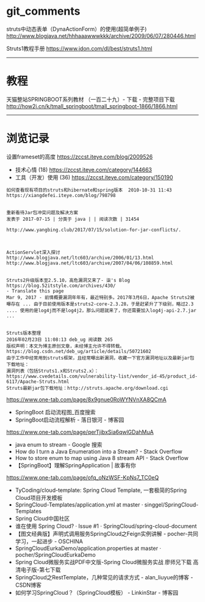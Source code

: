 # git_comments

struts中动态表单（DynaActionForm）的使用(超简单例子) http://www.blogjava.net/hhhaaawwwkkk/archive/2009/06/07/280446.html

Struts1教程手册 https://www.jdon.com/dl/best/struts1.html


---
# 教程
天猫整站SPRINGBOOT系列教材 （一百二十九）- 下载 - 完整项目下载   http://how2j.cn/k/tmall_springboot/tmall_springboot-1866/1866.html






---
# 浏览记录 

设置frameset的高度
https://zccst.iteye.com/blog/2009526

- 技术心情 (18) https://zccst.iteye.com/category/144663
- 工具（开发）使用 (36) https://zccst.iteye.com/category/150190

```
如何查看现有项目的struts和hibernate和spring版本  2010-10-31 11:43
https://xiangdefei.iteye.com/blog/798798


重新看待Jar包冲突问题及解决方案
发表于 2017-07-15 | 分类于 java | | 阅读次数 | 31454

http://www.yangbing.club/2017/07/15/solution-for-jar-conflicts/.



ActionServlet深入探讨
http://www.blogjava.net/ltc603/archive/2006/01/13.html
http://www.blogjava.net/ltc603/archive/2007/04/06/108859.html


Struts2升级版本至2.5.10，高危漏洞又来了- 柒's Blog
https://blog.52itstyle.com/archives/430/
- Translate this page
Mar 9, 2017 - 前情概要漏洞年年有，最近特别多。2017年3月6日，Apache Struts2被曝存在 ... 由于目前使用版本是struts2-core-2.3.28，于是赶紧升了下级别，略过2.3 .... 使用的是log4j而不是log4j2，那么问题就来了，你还需要加入log4j-api-2.7.jar ...


Struts版本整理
2016年02月23日 11:08:13 deb_ug 阅读数 265
版权声明：本文为博主原创文章，未经博主允许不得转载。 https://blog.csdn.net/deb_ug/article/details/50721602
由于工作中经常用到struts框架，且经常曝出新漏洞，收藏一下官方漏洞地址以及最新jar包下载地址：
漏洞列表（包括Struts1.x和Struts2.x）：https://www.cvedetails.com/vulnerability-list/vendor_id-45/product_id-6117/Apache-Struts.html 
Struts最新jar包下载地址：http://struts.apache.org/download.cgi 
```

https://www.one-tab.com/page/8x9gnue0RoWYNVnXA8QCmA

- SpringBoot 启动流程图_百度搜索
- SpringBoot启动流程解析 - 落日银河 - 博客园



https://www.one-tab.com/page/qerTjibxSia6qwlGDahMuA

- java enum to stream - Google 搜索 
- How do I turn a Java Enumeration into a Stream? - Stack Overflow 
- How to store enum to map using Java 8 stream API - Stack Overflow 
- 【SpringBoot】理解SpringApplication | 故事有你


https://www.one-tab.com/page/ofq_oNzWSF-KpNs7_TC0eQ

- TyCoding/cloud-template: Spring Cloud Template, 一套极简的Spring Cloud项目开发模板
-  SpringCloud-Templates/application.yml at master · singgel/SpringCloud-Templates
-   Spring Cloud中国社区
-  谁在使用 Spring Cloud? · Issue #1 · SpringCloud/spring-cloud-document
-  【图文经典版】声明式调用服务SpringCloud之Feign实例讲解 - pocher-共同学习，一起进步 - OSCHINA
-  SpringCloudEurkaDemo/application.properties at master · pocher/SpringCloudEurkaDemo
-  Spring Cloud微服务实战PDF中文版-Spring Cloud微服务实战 廖师兄下载 高清电子版-第七下载
-  SpringCloud之RestTemplate，几种常见的请求方式 - alan_liuyue的博客 - CSDN博客
-  如何学习SpringCloud？（SpringCloud模板） - LinkinStar - 博客园
